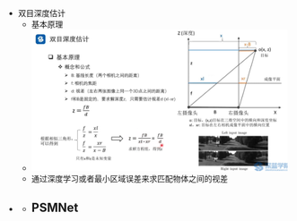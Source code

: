 - 双目深度估计
	- 基本原理
	- ![image.png](../assets/image_1649759051261_0.png)
	- 通过深度学习或者最小区域误差来求匹配物体之间的视差
-
	- PSMNet
		-